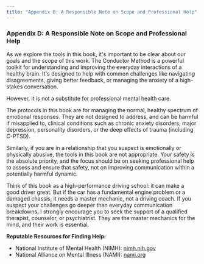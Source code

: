 ```yaml
---
title: "Appendix D: A Responsible Note on Scope and Professional Help"
---
```

### **Appendix D: A Responsible Note on Scope and Professional Help**

As we explore the tools in this book, it's important to be clear about our goals and the scope of this work. The Conductor Method is a powerful toolkit for understanding and improving the everyday interactions of a healthy brain. It's designed to help with common challenges like navigating disagreements, giving better feedback, or managing the anxiety of a high-stakes conversation.

However, it is not a substitute for professional mental health care.

The protocols in this book are for managing the normal, healthy spectrum of emotional responses. They are not designed to address, and can be harmful if misapplied to, clinical conditions such as chronic anxiety disorders, major depression, personality disorders, or the deep effects of trauma (including C-PTSD).

Similarly, if you are in a relationship that you suspect is emotionally or physically abusive, the tools in this book are not appropriate. Your safety is the absolute priority, and the focus should be on seeking professional help to assess and ensure that safety, not on improving communication within a potentially harmful dynamic.

Think of this book as a high-performance driving school: it can make a good driver great. But if the car has a fundamental engine problem or a damaged chassis, it needs a master mechanic, not a driving coach. If you suspect your challenges go deeper than everyday communication breakdowns, I strongly encourage you to seek the support of a qualified therapist, counselor, or psychiatrist. They are the master mechanics for the mind, and their work is essential.

**Reputable Resources for Finding Help:**
*   National Institute of Mental Health (NIMH): [nimh.nih.gov](https://www.nimh.nih.gov/health/find-help)
*   National Alliance on Mental Illness (NAMI): [nami.org](https://nami.org/Home)
      